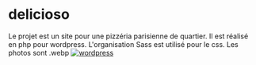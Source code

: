 # delicioso

Le projet est un site pour une pizzéria parisienne de quartier.
Il est réalisé en php pour wordpress.
L'organisation Sass est utilisé pour le css.
Les photos sont .webp
<a href='https://github.com/shivamkapasia0' target="_blank"><img alt='wordpress' src='https://img.shields.io/badge/wordpress_5.5-100000?style=for-the-badge&logo=wordpress&logoColor=white&labelColor=0D59E7&color=09090B'/></a>
